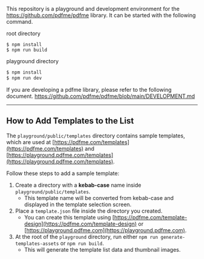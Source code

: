 This repository is a playground and development environment for the https://github.com/pdfme/pdfme library.
It can be started with the following command.

root directory

```
$ npm install
$ npm run build
```

playground directory

```cmd
$ npm install
$ npm run dev
```

If you are developing a pdfme library, please refer to the following document.
https://github.com/pdfme/pdfme/blob/main/DEVELOPMENT.md

---

## How to Add Templates to the List

The `playground/public/templates` directory contains sample templates, which are used at [https://pdfme.com/templates](https://pdfme.com/templates) and [https://playground.pdfme.com/templates](https://playground.pdfme.com/templates).

Follow these steps to add a sample template:
1. Create a directory with a **kebab-case** name inside `playground/public/templates`.
   - This template name will be converted from kebab-case and displayed in the template selection screen.
2. Place a `template.json` file inside the directory you created.
   - You can create this template using [https://pdfme.com/template-design](https://pdfme.com/template-design) or [https://playground.pdfme.com](https://playground.pdfme.com).
3. At the root of the `playground` directory, run either `npm run generate-templates-assets` or `npm run build`.
   - This will generate the template list data and thumbnail images.